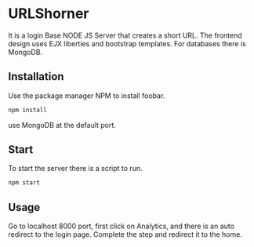 # URLShorner

It is a login Base NODE JS Server that creates a short URL. The frontend design uses EJX liberties and bootstrap templates. For databases there is MongoDB.   

## Installation

Use the package manager NPM to install foobar.

```bash
npm install
```
use MongoDB at the default port.

## Start
To start the server there is a script to run.
```bash
npm start
```

## Usage

Go to localhost 8000 port, first click on Analytics, and there is an auto redirect to the login page. Complete the step and redirect it to the home.

